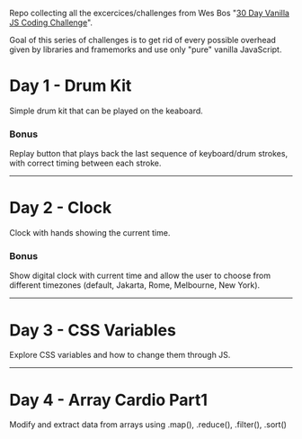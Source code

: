 Repo collecting all the excercices/challenges from Wes Bos "[30 Day Vanilla JS Coding Challenge](https://javascript30.com/)".

Goal of this series of challenges is to get rid of every possible overhead given by libraries and framemorks and use only "pure" vanilla JavaScript.


# Day 1 - Drum Kit
Simple drum kit that can be played on the keaboard.

### Bonus
Replay button that plays back the last sequence of keyboard/drum strokes, with correct timing between each stroke.

---

# Day 2 - Clock
Clock with hands showing the current time.

### Bonus
Show digital clock with current time and allow the user to choose from different timezones (default, Jakarta, Rome, Melbourne, New York).

---

# Day 3 - CSS Variables
Explore CSS variables and how to change them through JS.

---

# Day 4 - Array Cardio Part1
Modify and extract data from arrays using .map(), .reduce(), .filter(), .sort()
